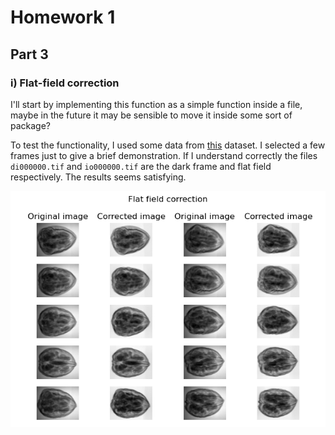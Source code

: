 # Homework 1

## Part 3

### i) Flat-field correction

I'll start by implementing this function as a simple function inside a file, maybe in the future it may be sensible to move it inside some sort of package?

To test the functionality, I used some data from [this](https://zenodo.org/record/2686726) dataset. I selected a few frames just to give a brief demonstration. If I understand correctly the files `di000000.tif` and `io000000.tif` are the dark frame and flat field respectively. The results seems satisfying.

![Flat field correction test](flatFieldCorrection.png "Flat field correction test")

